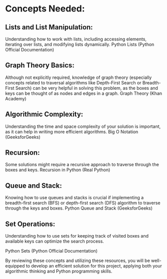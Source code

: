 # Concepts Needed:
## Lists and List Manipulation:

Understanding how to work with lists, including accessing elements, iterating over lists, and modifying lists dynamically.
Python Lists (Python Official Documentation)

## Graph Theory Basics:

Although not explicitly required, knowledge of graph theory (especially concepts related to traversal algorithms like Depth-First Search or Breadth-First Search) can be very helpful in solving this problem, as the boxes and keys can be thought of as nodes and edges in a graph.
Graph Theory (Khan Academy)

## Algorithmic Complexity:

Understanding the time and space complexity of your solution is important, as it can help in writing more efficient algorithms.
Big O Notation (GeeksforGeeks)

## Recursion:

Some solutions might require a recursive approach to traverse through the boxes and keys.
Recursion in Python (Real Python)

## Queue and Stack:

Knowing how to use queues and stacks is crucial if implementing a breadth-first search (BFS) or depth-first search (DFS) algorithm to traverse through the keys and boxes.
Python Queue and Stack (GeeksforGeeks)

## Set Operations:

Understanding how to use sets for keeping track of visited boxes and available keys can optimize the search process.

Python Sets (Python Official Documentation)

By reviewing these concepts and utilizing these resources, you will be well-equipped to develop an efficient solution for this project, applying both your algorithmic thinking and Python programming skills.
